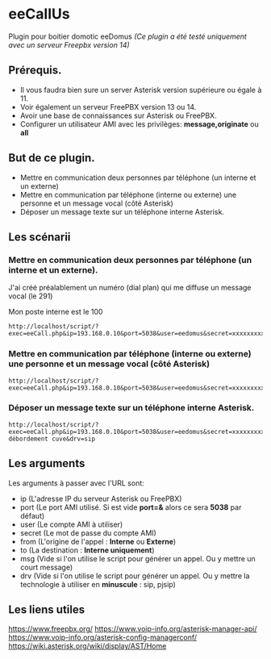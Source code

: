 # eeCallUs
Plugin pour boitier domotic eeDomus
*(Ce plugin a été testé uniquement avec un serveur Freepbx version 14)*

## Prérequis.
- Il vous faudra bien sure un server Asterisk version supérieure ou égale à 11.
- Voir également un serveur FreePBX version 13 ou 14.
- Avoir une base de connaissances sur Asterisk ou FreePBX.
- Configurer un utilisateur AMI avec les privilèges: **message,originate** ou **all**

## But de ce plugin.
- Mettre en communication deux personnes par téléphone (un interne et un externe)
- Mettre en communication par téléphone (interne ou externe) une personne et un message vocal (côté Asterisk)
- Déposer un message texte sur un téléphone interne Asterisk.

## Les scénarii

### Mettre en communication deux personnes par téléphone (un interne et un externe).
J'ai créé préalablement un numéro (dial plan) qui me diffuse un message vocal (le 291)

Mon poste interne est le 100

```
http://localhost/script/?exec=eeCall.php&ip=193.168.0.10&port=5038&user=eedomus&secret=xxxxxxxxxxx&from=100&to=291&msg=&drv=
```

### Mettre en communication par téléphone (interne ou externe) une personne et un message vocal (côté Asterisk)

```
http://localhost/script/?exec=eeCall.php&ip=193.168.0.10&port=5038&user=eedomus&secret=xxxxxxxxxxx&from=0240404040&to=291&msg=&drv=
```

### Déposer un message texte sur un téléphone interne Asterisk.

```
http://localhost/script/?exec=eeCall.php&ip=193.168.0.10&port=5038&user=eedomus&secret=xxxxxxxxxxx&from=eedomus&to=100&msg=Alerte débordement cuve&drv=sip
```
## Les arguments 

Les arguments à passer avec l'URL sont:
- ip (L'adresse IP du serveur Asterisk ou FreePBX)
- port (Le port AMI utilisé. Si est vide **port=&** alors ce sera **5038** par défaut)
- user (Le compte AMI à utiliser)
- secret (Le mot de passe du compte AMI)
- from (L'origine de l'appel : **Interne** ou **Externe**)
- to (La destination : **Interne uniquement**)
- msg (Vide si l'on utilise le script pour générer un appel. Ou y mettre un court message)
- drv (Vide si l'on utilise le script pour générer un appel. Ou y mettre la technologie à utiliser en **minuscule** : sip, pjsip)

## Les liens utiles

https://www.freepbx.org/
https://www.voip-info.org/asterisk-manager-api/
https://www.voip-info.org/asterisk-config-managerconf/
https://wiki.asterisk.org/wiki/display/AST/Home
